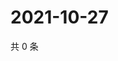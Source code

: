 # 2021-10-27

共 0 条

<!-- BEGIN WEIBO -->
<!-- 最后更新时间 Wed Oct 27 2021 14:17:16 GMT+0800 (China Standard Time) -->

<!-- END WEIBO -->
